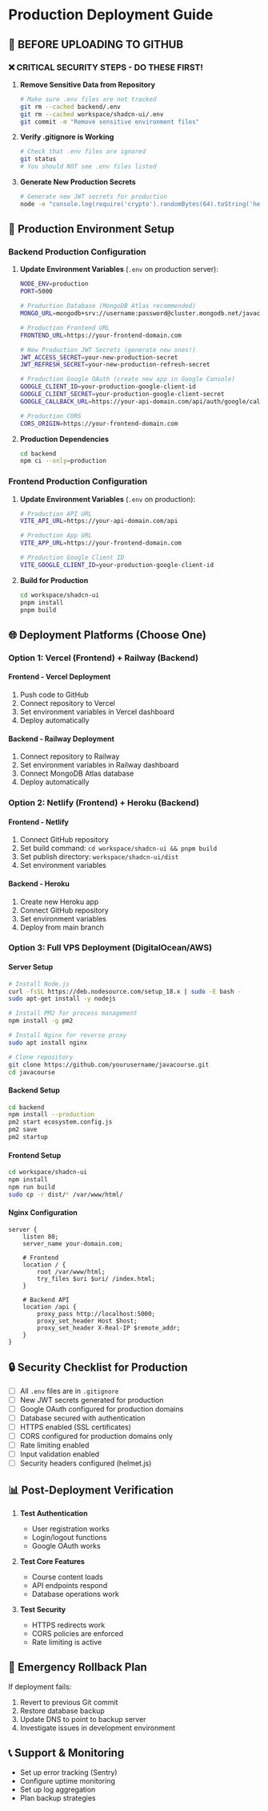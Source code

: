 # Production Deployment Guide

## 🚀 **BEFORE UPLOADING TO GITHUB**

### ❌ **CRITICAL SECURITY STEPS - DO THESE FIRST!**

1. **Remove Sensitive Data from Repository**
   ```bash
   # Make sure .env files are not tracked
   git rm --cached backend/.env
   git rm --cached workspace/shadcn-ui/.env
   git commit -m "Remove sensitive environment files"
   ```

2. **Verify .gitignore is Working**
   ```bash
   # Check that .env files are ignored
   git status
   # You should NOT see .env files listed
   ```

3. **Generate New Production Secrets**
   ```bash
   # Generate new JWT secrets for production
   node -e "console.log(require('crypto').randomBytes(64).toString('hex'))"
   ```

## 🔧 **Production Environment Setup**

### **Backend Production Configuration**

1. **Update Environment Variables** (`.env` on production server):
   ```bash
   NODE_ENV=production
   PORT=5000
   
   # Production Database (MongoDB Atlas recommended)
   MONGO_URL=mongodb+srv://username:password@cluster.mongodb.net/javacourse
   
   # Production Frontend URL
   FRONTEND_URL=https://your-frontend-domain.com
   
   # New Production JWT Secrets (generate new ones!)
   JWT_ACCESS_SECRET=your-new-production-secret
   JWT_REFRESH_SECRET=your-new-production-refresh-secret
   
   # Production Google OAuth (create new app in Google Console)
   GOOGLE_CLIENT_ID=your-production-google-client-id
   GOOGLE_CLIENT_SECRET=your-production-google-client-secret
   GOOGLE_CALLBACK_URL=https://your-api-domain.com/api/auth/google/callback
   
   # Production CORS
   CORS_ORIGIN=https://your-frontend-domain.com
   ```

2. **Production Dependencies**
   ```bash
   cd backend
   npm ci --only=production
   ```

### **Frontend Production Configuration**

1. **Update Environment Variables** (`.env` on production):
   ```bash
   # Production API URL
   VITE_API_URL=https://your-api-domain.com/api
   
   # Production App URL
   VITE_APP_URL=https://your-frontend-domain.com
   
   # Production Google Client ID
   VITE_GOOGLE_CLIENT_ID=your-production-google-client-id
   ```

2. **Build for Production**
   ```bash
   cd workspace/shadcn-ui
   pnpm install
   pnpm build
   ```

## 🌐 **Deployment Platforms (Choose One)**

### **Option 1: Vercel (Frontend) + Railway (Backend)**

#### **Frontend - Vercel Deployment**
1. Push code to GitHub
2. Connect repository to Vercel
3. Set environment variables in Vercel dashboard
4. Deploy automatically

#### **Backend - Railway Deployment**
1. Connect repository to Railway
2. Set environment variables in Railway dashboard
3. Connect MongoDB Atlas database
4. Deploy automatically

### **Option 2: Netlify (Frontend) + Heroku (Backend)**

#### **Frontend - Netlify**
1. Connect GitHub repository
2. Set build command: `cd workspace/shadcn-ui && pnpm build`
3. Set publish directory: `workspace/shadcn-ui/dist`
4. Set environment variables

#### **Backend - Heroku**
1. Create new Heroku app
2. Connect GitHub repository
3. Set environment variables
4. Deploy from main branch

### **Option 3: Full VPS Deployment (DigitalOcean/AWS)**

#### **Server Setup**
```bash
# Install Node.js
curl -fsSL https://deb.nodesource.com/setup_18.x | sudo -E bash -
sudo apt-get install -y nodejs

# Install PM2 for process management
npm install -g pm2

# Install Nginx for reverse proxy
sudo apt install nginx

# Clone repository
git clone https://github.com/yourusername/javacourse.git
cd javacourse
```

#### **Backend Setup**
```bash
cd backend
npm install --production
pm2 start ecosystem.config.js
pm2 save
pm2 startup
```

#### **Frontend Setup**
```bash
cd workspace/shadcn-ui
npm install
npm run build
sudo cp -r dist/* /var/www/html/
```

#### **Nginx Configuration**
```nginx
server {
    listen 80;
    server_name your-domain.com;

    # Frontend
    location / {
        root /var/www/html;
        try_files $uri $uri/ /index.html;
    }

    # Backend API
    location /api {
        proxy_pass http://localhost:5000;
        proxy_set_header Host $host;
        proxy_set_header X-Real-IP $remote_addr;
    }
}
```

## 🔒 **Security Checklist for Production**

- [ ] All `.env` files are in `.gitignore`
- [ ] New JWT secrets generated for production
- [ ] Google OAuth configured for production domains
- [ ] Database secured with authentication
- [ ] HTTPS enabled (SSL certificates)
- [ ] CORS configured for production domains only
- [ ] Rate limiting enabled
- [ ] Input validation enabled
- [ ] Security headers configured (helmet.js)

## 📊 **Post-Deployment Verification**

1. **Test Authentication**
   - User registration works
   - Login/logout functions
   - Google OAuth works

2. **Test Core Features**
   - Course content loads
   - API endpoints respond
   - Database operations work

3. **Test Security**
   - HTTPS redirects work
   - CORS policies are enforced
   - Rate limiting is active

## 🚨 **Emergency Rollback Plan**

If deployment fails:
1. Revert to previous Git commit
2. Restore database backup
3. Update DNS to point to backup server
4. Investigate issues in development environment

## 📞 **Support & Monitoring**

- Set up error tracking (Sentry)
- Configure uptime monitoring
- Set up log aggregation
- Plan backup strategies
